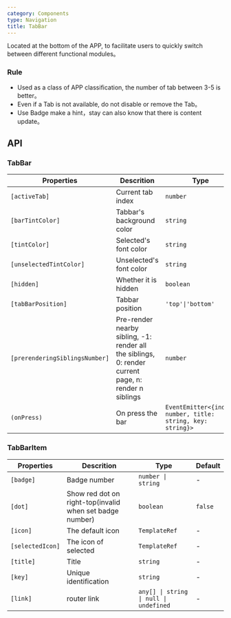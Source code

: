 ```yaml
---
category: Components
type: Navigation
title: TabBar
---
```


Located at the bottom of the APP, to facilitate users to quickly switch between different functional modules。

### Rule
- Used as a class of APP classification, the number of tab between 3-5 is better。
- Even if a Tab is not available, do not disable or remove the Tab。
- Use Badge make a hint，stay can also know that there is content update。

## API

### TabBar

Properties | Descrition | Type | Default
-----------|------------|------|--------
| `[activeTab]` | Current tab index | `number` | `0` |
| `[barTintColor]` | Tabbar's background color | `string` | `'white'` |
| `[tintColor]` | Selected's font color | `string` | `'#108ee9'` |
| `[unselectedTintColor]` | Unselected's font color | `string` | `'#888'` |
| `[hidden]` | Whether it is hidden | `boolean` | `false` |
| `[tabBarPosition]` | Tabbar position | `'top'\|'bottom'` | `'bottom'` |
| `[prerenderingSiblingsNumber]`| Pre-render nearby sibling, -1: render all the siblings, 0: render current page, n: render n siblings | `number` | `-1` |
| `(onPress)` | On press the bar | `EventEmitter<{index: number, title: string, key: string}>` | - |

### TabBarItem

Properties | Descrition | Type | Default
-----------|------------|------|--------
| `[badge]` | Badge number | `number \| string` | - |
| `[dot]` | Show red dot on right-top(invalid when set badge number) | `boolean` | `false` |
| `[icon]` | The default icon | `TemplateRef` | - |
| `[selectedIcon]` | The icon of selected | `TemplateRef` | - |
| `[title]` | Title | `string` | - |
| `[key]` | Unique identification | `string` | - |
| `[link]` | router link | `any[] \| string \| null \| undefined` | - |

